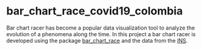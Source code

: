 # bar_chart_race_covid19_colombia

Bar chart racer has become a popular data visualization tool to analyze the evolution of a phenomena along the time. In this project a bar chart racer is developed using the package [bar_chart_race](https://github.com/dexplo/bar_chart_race) and the data from the [INS](https://www.ins.gov.co/Noticias/Paginas/Coronavirus.aspx).
